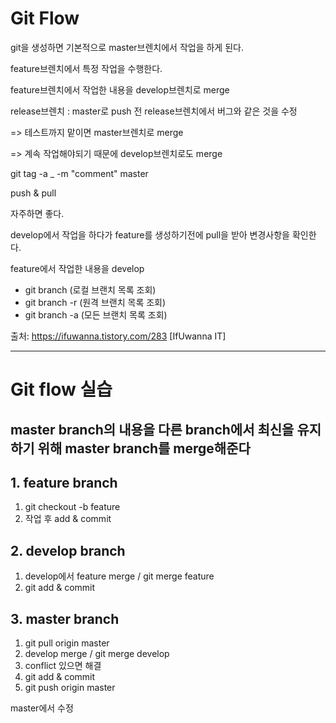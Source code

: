 # Git Flow

git을 생성하면 기본적으로 master브렌치에서 작업을 하게 된다.

feature브렌치에서 특정 작업을 수행한다.

feature브렌치에서 작업한 내용을 develop브렌치로 merge



release브렌치 : master로 push 전 release브렌치에서 버그와 같은 것을 수정

=> 테스트까지 맡이면 master브렌치로 merge

=> 계속 작업해야되기 때문에 develop브렌치로도 merge





git tag -a _ -m "comment" master



push & pull

자주하면 좋다.

develop에서 작업을 하다가 feature를 생성하기전에 pull을 받아 변경사항을 확인한다.

feature에서 작업한 내용을 develop



- git branch (로컬 브랜치 목록 조회) 
- git branch -r (원격 브랜치 목록 조회) 
- git branch -a (모든 브랜치 목록 조회)

출처: <https://ifuwanna.tistory.com/283> [IfUwanna IT]

---

# Git flow 실습
## master branch의 내용을 다른 branch에서 최신을 유지하기 위해 master branch를 merge해준다
## 1. feature branch
1. git checkout -b feature
2. 작업 후 add & commit

## 2. develop branch
1. develop에서 feature merge / git merge feature
2. git add & commit

## 3. master branch
1. git pull origin master
2. develop merge / git merge develop
3. conflict 있으면 해결
4. git add & commit
5. git push origin master

master에서 수정
